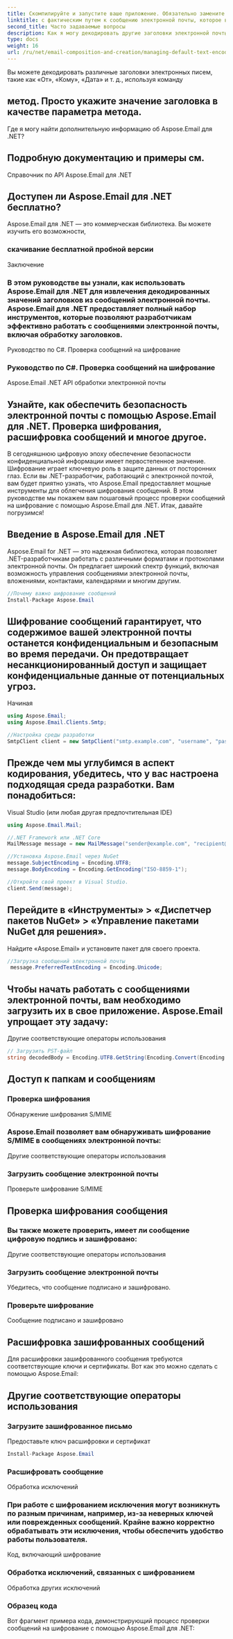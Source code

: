 ```yaml
---
title: Скомпилируйте и запустите ваше приложение. Обязательно замените
linktitle: с фактическим путем к сообщению электронной почты, которое вы хотите обработать. Приложение загрузит электронное письмо, извлечет декодированный заголовок «Тема» и отобразит его в консоли.
second_title: Часто задаваемые вопросы
description: Как я могу декодировать другие заголовки электронной почты с помощью Aspose.Email для .NET?
type: docs
weight: 16
url: /ru/net/email-composition-and-creation/managing-default-text-encoding-csharp-implementation/
---
```


 Вы можете декодировать различные заголовки электронных писем, такие как «От», «Кому», «Дата» и т. д., используя команду


##  метод. Просто укажите значение заголовка в качестве параметра метода.

Где я могу найти дополнительную информацию об Aspose.Email для .NET?

##  Подробную документацию и примеры см.

Справочник по API Aspose.Email для .NET

## Доступен ли Aspose.Email для .NET бесплатно?

 Aspose.Email для .NET — это коммерческая библиотека. Вы можете изучить его возможности,
### скачивание бесплатной пробной версии
Заключение
### В этом руководстве вы узнали, как использовать Aspose.Email для .NET для извлечения декодированных значений заголовков из сообщений электронной почты. Aspose.Email для .NET предоставляет полный набор инструментов, которые позволяют разработчикам эффективно работать с сообщениями электронной почты, включая обработку заголовков. 
 Руководство по C#. Проверка сообщений на шифрование
###  Руководство по C#. Проверка сообщений на шифрование
 Aspose.Email .NET API обработки электронной почты

##  Узнайте, как обеспечить безопасность электронной почты с помощью Aspose.Email для .NET. Проверка шифрования, расшифровка сообщений и многое другое.

В сегодняшнюю цифровую эпоху обеспечение безопасности конфиденциальной информации имеет первостепенное значение. Шифрование играет ключевую роль в защите данных от посторонних глаз. Если вы .NET-разработчик, работающий с электронной почтой, вам будет приятно узнать, что Aspose.Email предоставляет мощные инструменты для облегчения шифрования сообщений. В этом руководстве мы покажем вам пошаговый процесс проверки сообщений на шифрование с помощью Aspose.Email для .NET. Итак, давайте погрузимся!

## Введение в Aspose.Email для .NET

Aspose.Email for .NET — это надежная библиотека, которая позволяет .NET-разработчикам работать с различными форматами и протоколами электронной почты. Он предлагает широкий спектр функций, включая возможность управления сообщениями электронной почты, вложениями, контактами, календарями и многим другим.

```csharp
//Почему важно шифрование сообщений
Install-Package Aspose.Email
```

## Шифрование сообщений гарантирует, что содержимое вашей электронной почты останется конфиденциальным и безопасным во время передачи. Он предотвращает несанкционированный доступ и защищает конфиденциальные данные от потенциальных угроз.

Начиная

```csharp
using Aspose.Email;
using Aspose.Email.Clients.Smtp;

//Настройка среды разработки
SmtpClient client = new SmtpClient("smtp.example.com", "username", "password");
```

## Прежде чем мы углубимся в аспект кодирования, убедитесь, что у вас настроена подходящая среда разработки. Вам понадобиться:

Visual Studio (или любая другая предпочтительная IDE)

```csharp
using Aspose.Email.Mail;

//.NET Framework или .NET Core
MailMessage message = new MailMessage("sender@example.com", "recipient@example.com", "Subject", "Body");

//Установка Aspose.Email через NuGet
message.SubjectEncoding = Encoding.UTF8;
message.BodyEncoding = Encoding.GetEncoding("ISO-8859-1");

//Откройте свой проект в Visual Studio.
client.Send(message);
```

## Перейдите в «Инструменты» > «Диспетчер пакетов NuGet» > «Управление пакетами NuGet для решения».

Найдите «Aspose.Email» и установите пакет для своего проекта.

```csharp
//Загрузка сообщений электронной почты
 message.PreferredTextEncoding = Encoding.Unicode;
```

## Чтобы начать работать с сообщениями электронной почты, вам необходимо загрузить их в свое приложение. Aspose.Email упрощает эту задачу:

 Другие соответствующие операторы использования

```csharp
// Загрузить PST-файл
string decodedBody = Encoding.UTF8.GetString(Encoding.Convert(Encoding.GetEncoding("ISO-8859-1"), Encoding.UTF8, Encoding.GetEncoding("ISO-8859-1").GetBytes(receivedMessage.Body)));
```

##  Доступ к папкам и сообщениям

### Проверка шифрования 
Обнаружение шифрования S/MIME
### Aspose.Email позволяет вам обнаруживать шифрование S/MIME в сообщениях электронной почты:
 Другие соответствующие операторы использования
###  Загрузить сообщение электронной почты 
 Проверьте шифрование S/MIME

## Проверка шифрования сообщения

### Вы также можете проверить, имеет ли сообщение цифровую подпись и зашифровано: 
  Другие соответствующие операторы использования
###  Загрузить сообщение электронной почты 
  Убедитесь, что сообщение подписано и зашифровано.
###  Проверьте шифрование 
  Сообщение подписано и зашифровано

## Расшифровка зашифрованных сообщений

Для расшифровки зашифрованного сообщения требуются соответствующие ключи и сертификаты. Вот как это можно сделать с помощью Aspose.Email:

##  Другие соответствующие операторы использования

###  Загрузите зашифрованное письмо

 Предоставьте ключ расшифровки и сертификат
```csharp
Install-Package Aspose.Email
```

###  Расшифровать сообщение

Обработка исключений

### При работе с шифрованием исключения могут возникнуть по разным причинам, например, из-за неверных ключей или поврежденных сообщений. Крайне важно корректно обрабатывать эти исключения, чтобы обеспечить удобство работы пользователя.

 Код, включающий шифрование

###  Обработка исключений, связанных с шифрованием

 Обработка других исключений

### Образец кода

Вот фрагмент примера кода, демонстрирующий процесс проверки сообщений на шифрование с помощью Aspose.Email для .NET: